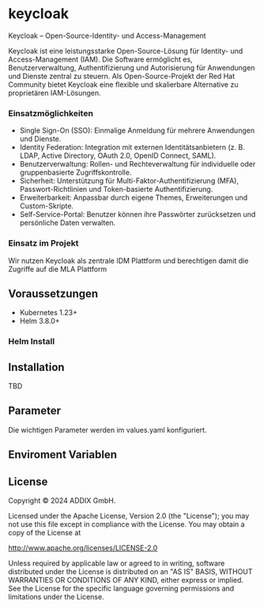 # keycloak
Keycloak – Open-Source-Identity- und Access-Management

Keycloak ist eine leistungsstarke Open-Source-Lösung für Identity- und Access-Management (IAM). Die Software ermöglicht es, Benutzerverwaltung, Authentifizierung und Autorisierung für Anwendungen und Dienste zentral zu steuern. Als Open-Source-Projekt der Red Hat Community bietet Keycloak eine flexible und skalierbare Alternative zu proprietären IAM-Lösungen.


### Einsatzmöglichkeiten

- Single Sign-On (SSO): Einmalige Anmeldung für mehrere Anwendungen und Dienste.
- Identity Federation: Integration mit externen Identitätsanbietern (z. B. LDAP, Active Directory, OAuth 2.0, OpenID Connect, SAML).
- Benutzerverwaltung: Rollen- und Rechteverwaltung für individuelle oder gruppenbasierte Zugriffskontrolle.
- Sicherheit: Unterstützung für Multi-Faktor-Authentifizierung (MFA), Passwort-Richtlinien und Token-basierte Authentifizierung.
- Erweiterbarkeit: Anpassbar durch eigene Themes, Erweiterungen und Custom-Skripte.
- Self-Service-Portal: Benutzer können ihre Passwörter zurücksetzen und persönliche Daten verwalten.

### Einsatz im Projekt

Wir nutzen Keycloak als zentrale IDM Plattform und berechtigen damit die Zugriffe auf die MLA Plattform


## Voraussetzungen

* Kubernetes 1.23+
* Helm 3.8.0+

### Helm Install 

## Installation

TBD

## Parameter
Die wichtigen Parameter werden im values.yaml konfiguriert.


## Enviroment Variablen

## License

Copyright © 2024 ADDIX GmbH.

Licensed under the Apache License, Version 2.0 (the "License"); you may not use this file except in compliance with the License. You may obtain a copy of the License at

http://www.apache.org/licenses/LICENSE-2.0

Unless required by applicable law or agreed to in writing, software distributed under the License is distributed on an "AS IS" BASIS, WITHOUT WARRANTIES OR CONDITIONS OF ANY KIND, either express or implied. See the License for the specific language governing permissions and limitations under the License.